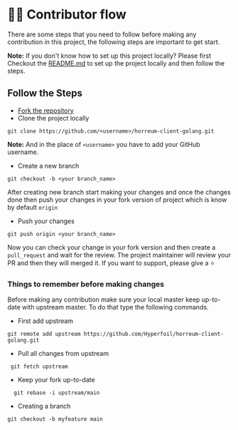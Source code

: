 # 🧑‍💻 Contributor flow
There are some steps that you need to follow before making any contribution in this project, the following steps are important to get start.

**Note:** If you don't know how to set up this project locally? Please first Checkout the [README.md](./README.md) to set up the project locally and then follow the steps.

## Follow the Steps

- [Fork the repository](https://github.com/Hyperfoil/horreum-client-golang/fork)
- Clone the project locally 

``` 
git clone https://github.com/<username>/horreum-client-golang.git 
``` 
**Note:** And in the place of `<username>` you have to add your GitHub username.

- Create a new branch

```
git checkout -b <your branch_name>
```

After creating new branch start making your changes and once the changes done then push your changes in your fork version of project which is know by default `origin `

- Push your changes

```
git push origin <your branch_name>
```

Now you can check your change in your fork version and then create a `pull_request` and wait for the review. The project maintainer will review your PR and then they will merged it. If you want to support, please give a ⭐

### Things to remember before making changes

Before making any contribution make sure your local master keep up-to-date with upstream master. To do that type the following commands.

- First add upstream
```
git remote add upstream https://github.com/Hyperfoil/horreum-client-golang.git
```
- Pull all changes from upstream
```
 git fetch upstream
```
- Keep your fork up-to-date
```
  git rebase -i upstream/main
```
- Creating a branch
```
git checkout -b myfeature main
```
